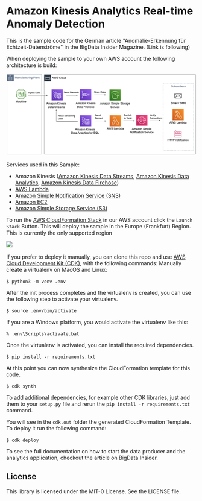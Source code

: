 # Amazon Kinesis Analytics Real-time Anomaly Detection

This is the sample code for the German article "Anomalie-Erkennung für Echtzeit-Datenströme" in the BigData Insider Magazine. (Link is following)

When deploying the sample to your own AWS account the following architecture is build:

<img src="img/architecture.png">

Services used in this Sample:
- Amazon Kinesis ([Amazon Kinesis Data Streams](https://aws.amazon.com/kinesis/data-streams/), [Amazon Kinesis Data Analytics](https://aws.amazon.com/kinesis/data-analytics/), [Amazon Kinesis Data Firehose](https://aws.amazon.com/kinesis/data-firehose/))
- [AWS Lambda](https://aws.amazon.com/lambda/)
- [Amazon Simple Notification Service (SNS)](https://aws.amazon.com/sns)
- [Amazon EC2](https://aws.amazon.com/ec2) 
- [Amazon Simple Storage Service (S3)](https://aws.amazon.com/s3)

To run the [AWS CloudFormation Stack](https://aws.amazon.com/cloudformation/) in our AWS account click the ``Launch Stack`` Button. This will deploy the sample in the
Europe (Frankfurt) Region. This is currently the only supported region

[<img src="https://s3.amazonaws.com/cloudformation-examples/cloudformation-launch-stack.png">](https://console.aws.amazon.com/cloudformation/home?region=eu-central-1#/stacks/new?&templateURL=https://bigdatainsider-anomalydetection-article-fra.s3.eu-central-1.amazonaws.com/anomaly-detection-data-streams.template.json)


If you prefer to deploy it manually, you can clone this repo and use [AWS Cloud Development Kit (CDK)](https://aws.amazon.com/cdk/), with the following commands:
Manually create a virtualenv on MacOS and Linux:

```
$ python3 -m venv .env
```

After the init process completes and the virtualenv is created, you can use the following
step to activate your virtualenv.

```
$ source .env/bin/activate
```

If you are a Windows platform, you would activate the virtualenv like this:

```
% .env\Scripts\activate.bat
```

Once the virtualenv is activated, you can install the required dependencies.

```
$ pip install -r requirements.txt
```

At this point you can now synthesize the CloudFormation template for this code.

```
$ cdk synth
```

To add additional dependencies, for example other CDK libraries, just add
them to your `setup.py` file and rerun the `pip install -r requirements.txt`
command.

You will see in the `cdk.out` folder the generated CloudFormation Template. To deploy it run the following command:

```
$ cdk deploy
```

To see the full documentation on how to start the data producer and the analytics application, checkout the article on BigData Insider.

## License

This library is licensed under the MIT-0 License. See the LICENSE file.